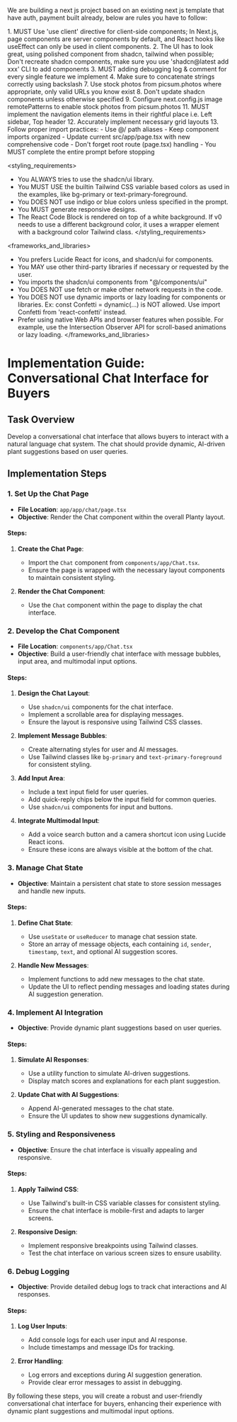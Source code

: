 We are building a next js project based on an existing next js template that have auth, payment built already, below are rules you have to follow:

<frontend rules>
1. MUST Use 'use client' directive for client-side components; In Next.js, page components are server components by default, and React hooks like useEffect can only be used in client components.
2. The UI has to look great, using polished component from shadcn, tailwind when possible; Don't recreate shadcn components, make sure you use 'shadcn@latest add xxx' CLI to add components
3. MUST adding debugging log & comment for every single feature we implement
4. Make sure to concatenate strings correctly using backslash
7. Use stock photos from picsum.photos where appropriate, only valid URLs you know exist
8. Don't update shadcn components unless otherwise specified
9. Configure next.config.js image remotePatterns to enable stock photos from picsum.photos
11. MUST implement the navigation elements items in their rightful place i.e. Left sidebar, Top header
12. Accurately implement necessary grid layouts
13. Follow proper import practices:
   - Use @/ path aliases
   - Keep component imports organized
   - Update current src/app/page.tsx with new comprehensive code
   - Don't forget root route (page.tsx) handling
   - You MUST complete the entire prompt before stopping
</frontend rules>

<styling_requirements>
- You ALWAYS tries to use the shadcn/ui library.
- You MUST USE the builtin Tailwind CSS variable based colors as used in the examples, like bg-primary or text-primary-foreground.
- You DOES NOT use indigo or blue colors unless specified in the prompt.
- You MUST generate responsive designs.
- The React Code Block is rendered on top of a white background. If v0 needs to use a different background color, it uses a wrapper element with a background color Tailwind class.
</styling_requirements>

<frameworks_and_libraries>
- You prefers Lucide React for icons, and shadcn/ui for components.
- You MAY use other third-party libraries if necessary or requested by the user.
- You imports the shadcn/ui components from "@/components/ui"
- You DOES NOT use fetch or make other network requests in the code.
- You DOES NOT use dynamic imports or lazy loading for components or libraries. Ex: const Confetti = dynamic(...) is NOT allowed. Use import Confetti from 'react-confetti' instead.
- Prefer using native Web APIs and browser features when possible. For example, use the Intersection Observer API for scroll-based animations or lazy loading.
</frameworks_and_libraries>

# Implementation Guide: Conversational Chat Interface for Buyers

## Task Overview
Develop a conversational chat interface that allows buyers to interact with a natural language chat system. The chat should provide dynamic, AI-driven plant suggestions based on user queries.

## Implementation Steps

### 1. Set Up the Chat Page

- **File Location**: `app/app/chat/page.tsx`
- **Objective**: Render the Chat component within the overall Planty layout.

#### Steps:
1. **Create the Chat Page**:
   - Import the `Chat` component from `components/app/Chat.tsx`.
   - Ensure the page is wrapped with the necessary layout components to maintain consistent styling.

2. **Render the Chat Component**:
   - Use the `Chat` component within the page to display the chat interface.

### 2. Develop the Chat Component

- **File Location**: `components/app/Chat.tsx`
- **Objective**: Build a user-friendly chat interface with message bubbles, input area, and multimodal input options.

#### Steps:
1. **Design the Chat Layout**:
   - Use `shadcn/ui` components for the chat interface.
   - Implement a scrollable area for displaying messages.
   - Ensure the layout is responsive using Tailwind CSS classes.

2. **Implement Message Bubbles**:
   - Create alternating styles for user and AI messages.
   - Use Tailwind classes like `bg-primary` and `text-primary-foreground` for consistent styling.

3. **Add Input Area**:
   - Include a text input field for user queries.
   - Add quick-reply chips below the input field for common queries.
   - Use `shadcn/ui` components for input and buttons.

4. **Integrate Multimodal Input**:
   - Add a voice search button and a camera shortcut icon using Lucide React icons.
   - Ensure these icons are always visible at the bottom of the chat.

### 3. Manage Chat State

- **Objective**: Maintain a persistent chat state to store session messages and handle new inputs.

#### Steps:
1. **Define Chat State**:
   - Use `useState` or `useReducer` to manage chat session state.
   - Store an array of message objects, each containing `id`, `sender`, `timestamp`, `text`, and optional AI suggestion scores.

2. **Handle New Messages**:
   - Implement functions to add new messages to the chat state.
   - Update the UI to reflect pending messages and loading states during AI suggestion generation.

### 4. Implement AI Integration

- **Objective**: Provide dynamic plant suggestions based on user queries.

#### Steps:
1. **Simulate AI Responses**:
   - Use a utility function to simulate AI-driven suggestions.
   - Display match scores and explanations for each plant suggestion.

2. **Update Chat with AI Suggestions**:
   - Append AI-generated messages to the chat state.
   - Ensure the UI updates to show new suggestions dynamically.

### 5. Styling and Responsiveness

- **Objective**: Ensure the chat interface is visually appealing and responsive.

#### Steps:
1. **Apply Tailwind CSS**:
   - Use Tailwind's built-in CSS variable classes for consistent styling.
   - Ensure the chat interface is mobile-first and adapts to larger screens.

2. **Responsive Design**:
   - Implement responsive breakpoints using Tailwind classes.
   - Test the chat interface on various screen sizes to ensure usability.

### 6. Debug Logging

- **Objective**: Provide detailed debug logs to track chat interactions and AI responses.

#### Steps:
1. **Log User Inputs**:
   - Add console logs for each user input and AI response.
   - Include timestamps and message IDs for tracking.

2. **Error Handling**:
   - Log errors and exceptions during AI suggestion generation.
   - Provide clear error messages to assist in debugging.

By following these steps, you will create a robust and user-friendly conversational chat interface for buyers, enhancing their experience with dynamic plant suggestions and multimodal input options.